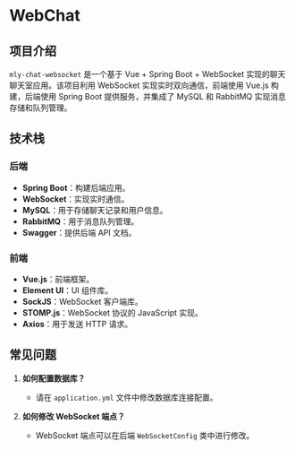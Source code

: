 # WebChat

## 项目介绍

`mly-chat-websocket` 是一个基于 Vue + Spring Boot + WebSocket 实现的聊天聊天室应用。该项目利用 WebSocket 实现实时双向通信，前端使用 Vue.js 构建，后端使用 Spring Boot 提供服务，并集成了 MySQL 和 RabbitMQ 实现消息存储和队列管理。

## 技术栈

### 后端

- **Spring Boot**：构建后端应用。
- **WebSocket**：实现实时通信。
- **MySQL**：用于存储聊天记录和用户信息。
- **RabbitMQ**：用于消息队列管理。
- **Swagger**：提供后端 API 文档。

### 前端

- **Vue.js**：前端框架。
- **Element UI**：UI 组件库。
- **SockJS**：WebSocket 客户端库。
- **STOMP.js**：WebSocket 协议的 JavaScript 实现。
- **Axios**：用于发送 HTTP 请求。

## 常见问题

1. **如何配置数据库？**
   - 请在 `application.yml` 文件中修改数据库连接配置。

2. **如何修改 WebSocket 端点？**
   - WebSocket 端点可以在后端 `WebSocketConfig` 类中进行修改。